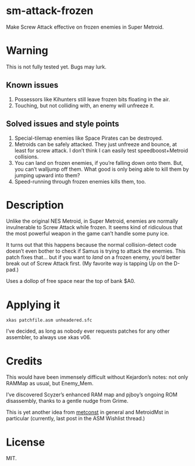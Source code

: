 # sm-attack-frozen

Make Screw Attack effective on frozen enemies in Super Metroid.

# Warning

This is not fully tested yet.  Bugs may lurk.

## Known issues

1. Possessors like Kihunters still leave frozen bits floating in the air.
2. Touching, but not colliding with, an enemy will unfreeze it.

## Solved issues and style points

1. Special-tilemap enemies like Space Pirates can be destroyed.
2. Metroids can be safely attacked.
They just unfreeze and bounce, at least for screw attack.
I don’t think I can easily test speedboost+Metroid collisions.
3. You can land on frozen enemies, if you’re falling down onto them.
But, you can’t walljump off them.
What good is only being able to kill them by jumping upward into them?
4. Speed-running through frozen enemies kills them, too.

# Description

Unlike the original NES Metroid, in Super Metroid, enemies are normally
invulnerable to Screw Attack while frozen.  It seems kind of ridiculous that
the most powerful weapon in the game can’t handle some puny ice.

It turns out that this happens because the normal collision-detect code
doesn’t even bother to check if Samus is trying to attack the enemies.  This
patch fixes that… but if you want to _land_ on a frozen enemy, you’d better
break out of Screw Attack first.  (My favorite way is tapping Up on the
D-pad.)

Uses a dollop of free space near the top of bank $A0.

# Applying it

    xkas patchfile.asm unheadered.sfc

I’ve decided, as long as nobody ever requests patches for any other assembler,
to always use xkas v06.

# Credits

This would have been immensely difficult without Kejardon’s notes: not only
RAMMap as usual, but Enemy\_Mem.

I’ve discovered Scyzer’s enhanced RAM map and pjboy’s ongoing ROM disassembly,
thanks to a gentle nudge from Grime.

This is yet another idea from [metconst](http://metroidconstruction.com) in
general and MetroidMst in particular (currently, last post in the ASM Wishlist
thread.)

# License

MIT.
